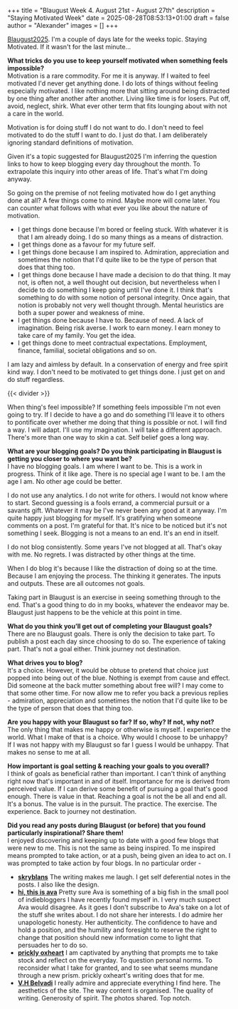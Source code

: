 +++
title = "Blaugust Week 4. August 21st - August 27th"
description = "Staying Motivated Week"
date = 2025-08-28T08:53:13+01:00
draft = false
author = "Alexander"
images = []
+++

[Blaugust2025](https://nerdgirlthoughts.game.blog/2025/07/25/blaugust-2025-calendar-weekly-prompts/). I'm a couple of days late for the weeks topic. Staying Motivated. If it wasn't for the last minute...

**What tricks do you use to keep yourself motivated when something feels impossible?**\
Motivation is a rare commodity. For me it is anyway. If I waited to feel motivated I'd never get anything done. I do lots of things without feeling especially motivated. I like nothing more that sitting around being distracted by one thing after another after another. Living like time is for losers. Put off, avoid, neglect, shirk. What ever other term that fits lounging about with not a care in the world. 

Motivation is for doing stuff I do not want to do. I don't need to feel motivated to do the stuff I want to do. I just do that. I am deliberately ignoring standard definitions of motivation.  

Given it's a topic suggested for Blaugust2025 I'm inferring the question links to how to keep blogging every day throughout the month.  To extrapolate this inquiry into other areas of life. That's what I'm doing anyway. 

So going on the premise of not feeling motivated how do I get anything done at all? A few things come to mind. Maybe more will come later. You can counter what follows with what ever you like about the nature of motivation.

 - I get things done because I'm bored or feeling stuck. With whatever it is that I am already doing. I do so many things as a means of distraction.
- I get things done as a favour for my future self.
- I get things done because I am inspired to. Admiration, appreciation and sometimes the notion that I'd quite like to be the type of person that does that thing too.
- I get things done because I have made a decision to do that thing. It may not, is often not, a well thought out decision, but nevertheless when I decide to do something I keep going until I've done it. I think that's something to do with some notion of personal integrity. Once again, that notion is probably not very well thought through. Mental heuristics are both a super power and weakness of mine. 
- I get things done because I have to. Because of need. A lack of imagination. Being risk averse. I work to earn money. I earn money to take care of my family. You get the idea.
- I get things done to meet contractual expectations. Employment, finance, familial, societal obligations and so on. 

I am lazy and aimless by default. In a conservation of energy and free spirit kind way. I don't need to be motivated to get things done. I just get on and do stuff regardless. 

{{< divider >}}

When thing's feel impossible? If something feels impossible I'm not even going to try. If I decide to have a go and do something I'll leave it to others to pontificate over whether me doing that thing is possible or not. I will find a way. I will adapt. I'll use my imagination. I will take a different approach. There's more than one way to skin a cat. Self belief goes a long way.

**What are your blogging goals? Do you think participating in Blaugust is getting you closer to where you want be?**\
I have no blogging goals. I am where I want to be. This is a work in progress. Think of it like age. There is no special age I want to be. I am the age I am. No other age could be better. 

I do not use any analytics. I do not write for others. I would not know where to start. Second guessing is a fools errand, a commercial pursuit or a savants gift. Whatever it may be I've never been any good at it anyway. I'm quite happy just blogging for myself. It's gratifying when someone comments on a post. I'm grateful for that. It's nice to be noticed but it's not something I seek. Blogging is not a means to an end. It's an end in itself.

I do not blog consistently. Some years I've not blogged at all. That's okay with me. No regrets. I was distracted by other things at the time.   

When I do blog it's because I like the distraction of doing so at the time. Because I am enjoying the process. The thinking it generates. The inputs and outputs. These are all outcomes not goals. 

Taking part in Blaugust is an exercise in seeing something through to the end. That's a good thing to do in my books, whatever the endeavor may be. Blaugust just happens to be the vehicle at this point in time. 

**What do you think you’ll get out of completing your Blaugust goals?**\
There are no Blaugust goals. There is only the decision to take part. To publish a post each day since choosing to do so. The experience of taking part. That's not a goal either. Think journey not destination.  

**What drives you to blog?**\
It's a choice. However, it would be obtuse to pretend that choice just popped into being out of the blue. Nothing is exempt from cause and effect. Did someone at the back mutter something about free will? I may come to that some other time.  For now allow me to refer you back a previous replies - admiration, appreciation and sometimes the notion that I'd quite like to be the type of person that does that thing too. 

**Are you happy with your Blaugust so far? If so, why? If not, why not?**\
The only thing that makes me happy or otherwise is myself. I experience the world. What I make of that is a choice. Why would I choose to be unhappy? If I was not happy with my Blaugust so far I guess I would be unhappy. That makes no sense to me at all. 

**How important is goal setting & reaching your goals to you overall?**\
I think of goals as beneficial rather than important. I can't think of anything right now that's important in and of itself. Importance for me is derived from perceived value. If I can derive some benefit of pursuing a goal that's good enough. There is value in that. Reaching a goal is not the be all and end all. It's a bonus. The value is in the pursuit. The practice. The exercise. The experience. Back to journey not destination. 

**Did you read any posts during Blaugust (or before) that you found particularly inspirational? Share them!**\
I enjoyed discovering and keeping up to date with a good few blogs that were new to me. This is not the same as being inspired. To me inspired means prompted to take action, or at a push, being given an idea to act on.  I was prompted to take action by four blogs. In no particular order - 
  
 - **[skryblans](https://skryblans.com)** The writing makes me laugh. I get self deferential notes in the posts. I also like the design. 
 - **[hi, this is ava](https://blog.avas.space)** Pretty sure Ava is something of a big fish in the small pool of indiebloggers I have recently found myself in. I very much suspect Ava would disagree. As it goes I don't subscribe to Ava's take on a lot of the stuff she writes about. I do not share her interests. I do admire her unapologetic honesty. Her authenticity. The confidence to have and hold a position, and the humility and foresight to reserve the right to change that position should new information come to light that persuades her to do so.    
 - **[prickly oxheart](https://prickly.oxhe.art)** I am captivated by anything that prompts me to take stock and reflect on the everyday. To question personal norms. To reconsider what I take for granted, and to see what seems mundane through a new prism. prickly oxheart's writing does that for me.
 - **[V.H Belvadi](https://)** I really admire and appreciate everything I find here. The aesthetics of the site. The way content is organised.  The quality of writing. Generosity of spirit. The photos shared. Top notch. 

